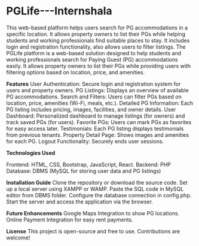 # PGLife---Internshala
This web-based platform helps users search for PG accommodations in a specific location. It allows property owners to list their PGs while helping students and working professionals find suitable places to stay. It includes login and registration functionality, also allows users to filter listings.
The PGLife platform is a web-based solution designed to help students and working professionals search for Paying Guest (PG) accommodations easily. It allows property owners to list their PGs while providing users with filtering options based on location, price, and amenities.

**Features**
User Authentication: Secure login and registration system for users and property owners.
PG Listings: Displays an overview of available PG accommodations.
Search and Filters: Users can filter PGs based on location, price, amenities (Wi-Fi, meals, etc.).
Detailed PG Information: Each PG listing includes pricing, images, facilities, and owner details.
User Dashboard: Personalized dashboard to manage listings (for owners) and track saved PGs (for users).
Favorite PGs: Users can mark PGs as favorites for easy access later.
Testimonials: Each PG listing displays testimonials from previous tenants.
Property Detail Page: Shows images and amenities for each PG.
Logout Functionality: Securely ends user sessions.

**Technologies Used**

Frontend: HTML, CSS, Bootstrap, JavaScript, React.
Backend: PHP
Database: DBMS (MySQL for storing user data and PG listings)

**Installation Guide**
Clone the repository or download the source code.
Set up a local server using XAMPP or WAMP.
Paste the SQL code in MySQL editor from DBMS folder.
Configure the database connection in config.php.
Start the server and access the application via the browser.

**Future Enhancements**
Google Maps Integration to show PG locations.
Online Payment Integration for easy rent payments.

**License**
This project is open-source and free to use. Contributions are welcome!
